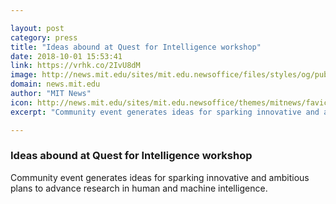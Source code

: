 ```yaml
---

layout: post
category: press
title: "Ideas abound at Quest for Intelligence workshop"
date: 2018-10-01 15:53:41
link: https://vrhk.co/2IvU8dM
image: http://news.mit.edu/sites/mit.edu.newsoffice/files/styles/og/public/images/2018/The-Quest-for-Intelligence-Brainstorm-2018-MIT-00.jpg
domain: news.mit.edu
author: "MIT News"
icon: http://news.mit.edu/sites/mit.edu.newsoffice/themes/mitnews/favicon.ico
excerpt: "Community event generates ideas for sparking innovative and ambitious plans to advance research in human and machine intelligence."

---
```


### Ideas abound at Quest for Intelligence workshop

Community event generates ideas for sparking innovative and ambitious plans to advance research in human and machine intelligence.